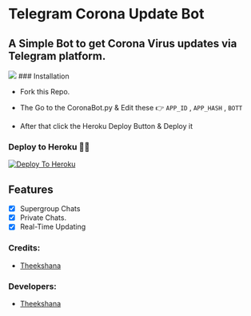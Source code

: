 # Telegram Corona Update Bot 

## A Simple Bot to get Corona Virus updates via Telegram platform.
<img src="https://telegra.ph/file/b79bf1c3624d73b130d72.jpg">
### Installation

* Fork this Repo.

* The Go to the CoronaBot.py & Edit these 👉
                       ```APP_ID``` , ```APP_HASH``` , ```BOTT```
                       
* After that click the Heroku Deploy Button & Deploy it 


### Deploy to Heroku 🏃‍♂

[![Deploy To Heroku](https://www.herokucdn.com/deploy/button.svg)](https://heroku.com/deploy?template=https://github.com/ImTheekshana126/Covide-Updates-TG-Bot)


## Features
-   [x] Supergroup Chats
-   [x] Private Chats.
-   [x] Real-Time Updating

### Credits:

- [Theekshana](https://github.com/ImTheekshana126)

### Developers:

-  [Theekshana](https://t.me/ImTheekshana)
